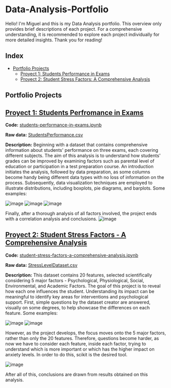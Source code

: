 # Data-Analysis-Portfolio
Hello! I'm Miguel and this is my Data Analysis portfolio. This overview only provides brief descriptions of each project. For a comprehensive understanding, it is recommended to explore each project individually for more detailed insights. Thank you for reading!


## Index
- [Portfolio Projects](https://github.com/Migualva/Data-Analysis-Portfolio/blob/main/README.md#Portfolio-Projects)
  - [Proyect 1: Students Performance in Exams](https://github.com/Migualva/Data-Analysis-Portfolio/blob/main/README.md#Students-Performance-in-Exams)
  - [Proyect 2: Student Stress Factors: A Comprehensive Analysis](https://github.com/Migualva/Data-Analysis-Portfolio/blob/main/README.md#Students-Stress-Factors-A-Comprehensive-Analysis)

## Portfolio Projects
## [Proyect 1: Students Perfromance in Exams](https://github.com/Migualva/Students-Performance-in-Exams)

**Code:**  [students-performance-in-exams.ipynb](https://github.com/Migualva/Students-Performance-in-Exams/blob/main/students-performance-in-exams.ipynb) 

**Raw data:** [StudentsPerformance.csv](https://github.com/Migualva/Students-Performance-in-Exams/blob/main/StudentsPerformance.csv)

**Description:** Beginning with a dataset that contains comprehensive information about students' performance on three exams, each covering different subjects. The aim of this analysis is to understand how students' grades can be improved by examining factors such as parental level of education or participation in a test preparation course. An introduction initiates the analysis, followed by data preparation, as some columns become handy being different data types with no loss of information on the process. Subsequently, data visualization techniques are employed to illustrate distributions, including boxplots, pie diagrams, and barplots. Some examples:

![image](https://github.com/Migualva/Data-Analysis-Portfolio/assets/95355380/8d0919cf-efe4-48a3-86de-b4b129c414ea)
![image](https://github.com/Migualva/Data-Analysis-Portfolio/assets/95355380/95de30fb-5efc-4340-b0e9-afb0d135456a)
![image](https://github.com/Migualva/Data-Analysis-Portfolio/assets/95355380/da318262-a8ed-4778-b159-438d63ebb8d7)

Finally, after a thorough analysis of all factors involved, the project ends with a correlation analysis and conclusions. 
![image](https://github.com/Migualva/Data-Analysis-Portfolio/assets/95355380/fc9c7f42-8940-4834-b7e8-6611edbd6ad7)



## [Proyect 2: Student Stress Factors - A Comprehensive Analysis](https://github.com/Migualva/Student-Stress-Factors-A-Comprehensive-Analysis)

**Code:**  [student-stress-factors-a-comprehensive-analysis.ipynb](https://github.com/Migualva/Student-Stress-Factors-A-Comprehensive-Analysis/blob/main/student-stress-factors-a-comprehensive-analysis.ipynb)

**Raw data:** [StressLevelDataset.csv](https://github.com/Migualva/Student-Stress-Factors-A-Comprehensive-Analysis/blob/main/StressLevelDataset.csv)

**Description:** This dataset contains 20 features, selected scientifically considering 5 major factors -  Psychological, Physiological, Social, Environmental, and Academic Factors. The goal of this project is to reveal how each one influences the student. Understanding its impact can be meaningful to identify key areas for interventions and psychological support. First, simple questions by the dataset creator are answered, visually on some degrees, to help showcase the differences on each feature. Some examples:

![image](https://github.com/Migualva/Data-Analysis-Portfolio/assets/95355380/a0d293e3-293e-427d-8408-7359c4420662)
![image](https://github.com/Migualva/Data-Analysis-Portfolio/assets/95355380/0f76d248-8f51-47b3-b846-84c187a1af4b)

However, as the project develops, the focus moves onto the 5 major factors, rather than only the 20 features. Therefore, questions become harder, as now we have to consider each feature, inside each factor, trying to understand which is more important or which has the higher impact on anxiety levels. In order to do this, scikit is the desired tool.

![image](https://github.com/Migualva/Data-Analysis-Portfolio/assets/95355380/674cc3fc-679b-4387-999a-a188c3c728e5)

After all of this, conclusions are drawn from results obtained on this analysis.
